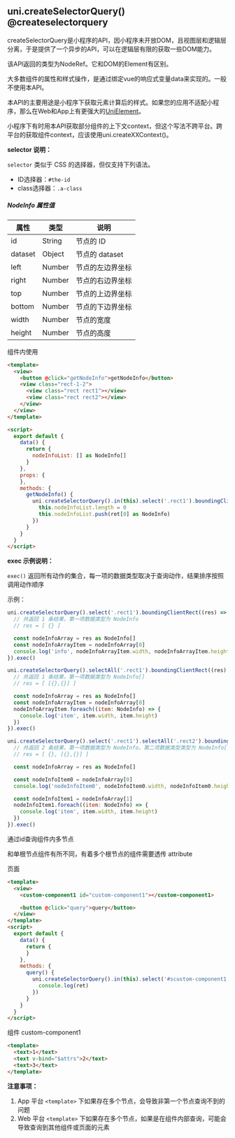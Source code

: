 ## uni.createSelectorQuery() @createselectorquery

<!-- UTSAPIJSON.createSelectorQuery.description -->

createSelectorQuery是小程序的API，因小程序未开放DOM，且视图层和逻辑层分离，于是提供了一个异步的API，可以在逻辑层有限的获取一些DOM能力。

该API返回的类型为NodeRef。它和DOM的Element有区别。

大多数组件的属性和样式操作，是通过绑定vue的响应式变量data来实现的。一般不使用本API。

本API的主要用途是小程序下获取元素计算后的样式。如果您的应用不适配小程序，那么在Web和App上有更强大的[UniElement](../dom/README.md)。

小程序下有时用本API获取部分组件的上下文context，但这个写法不跨平台。跨平台的获取组件context，应该使用uni.createXXContext()。

<!-- UTSAPIJSON.createSelectorQuery.compatibility -->

<!-- UTSAPIJSON.createSelectorQuery.param -->

**selector 说明：**

``selector`` 类似于 CSS 的选择器，但仅支持下列语法。
- ID选择器：``#the-id``
- class选择器：``.a-class``

<!-- UTSAPIJSON.createSelectorQuery.returnValue -->

##### NodeInfo 属性值

|属性		|类型		|说明							|
|---		|---		|---							|
|id			|String	|节点的 ID				|
|dataset|Object	|节点的 dataset		|
|left		|Number	|节点的左边界坐标	|
|right	|Number	|节点的右边界坐标	|
|top		|Number	|节点的上边界坐标	|
|bottom	|Number	|节点的下边界坐标	|
|width	|Number	|节点的宽度				|
|height	|Number	|节点的高度				|

<!-- UTSAPIJSON.createSelectorQuery.tutorial -->

组件内使用

```html
<template>
  <view>
    <button @click="getNodeInfo">getNodeInfo</button>
    <view class="rect-1-2">
      <view class="rect rect1"></view>
      <view class="rect rect2"></view>
    </view>
  </view>
</template>

<script>
  export default {
    data() {
      return {
        nodeInfoList: [] as NodeInfo[]
      }
    },
    props: {
    },
    methods: {
      getNodeInfo() {
        uni.createSelectorQuery().in(this).select('.rect1').boundingClientRect().exec((ret) => {
          this.nodeInfoList.length = 0
          this.nodeInfoList.push(ret[0] as NodeInfo)
        })
      }
    }
  }
</script>
```

<!-- UTSAPIJSON.createSelectorQuery.example -->

**exec 示例说明：**

`exec()` 返回所有动作的集合，每一项的数据类型取决于查询动作，结果排序按照调用动作顺序

示例：

```js
uni.createSelectorQuery().select('.rect1').boundingClientRect((res) => {
  // 共返回 1 条结果，第一项数据类型为 NodeInfo
  // res = [ {} ]

  const nodeInfoArray = res as NodeInfo[]
  const nodeInfoArrayItem = nodeInfoArray[0]
  console.log('info', nodeInfoArrayItem.width, nodeInfoArrayItem.height)
}).exec()
```

```js
uni.createSelectorQuery().selectAll('.rect1').boundingClientRect((res) => {
  // 共返回 1 条结果，第一项数据类型为 NodeInfo[]
  // res = [ [{},{}] ]

  const nodeInfoArray = res as NodeInfo[]
  const nodeInfoArrayItem = nodeInfoArray[0]
  nodeInfoArrayItem.foreach((item: NodeInfo) => {
    console.log('item', item.width, item.height)
  })
}).exec()
```

```js
uni.createSelectorQuery().select('.rect1').selectAll('.rect2').boundingClientRect((res) => {
  // 共返回 2 条结果，第一项数据类型为 NodeInfo，第二项数据类型类型为 NodeInfo[]
  // res = [ {}, [{},{}] ]

  const nodeInfoArray = res as NodeInfo[]

  const nodeInfoItem0 = nodeInfoArray[0]
  console.log('nodeInfoItem0', nodeInfoItem0.width, nodeInfoItem0.height)

  const nodeInfoItem1 = nodeInfoArray[1]
  nodeInfoItem1.foreach((item: NodeInfo) => {
    console.log('item', item.width, item.height)
  })
}).exec()
```


通过id查询组件内多节点

和单根节点组件有所不同，有着多个根节点的组件需要透传 attribute

页面

```html
<template>
  <view>
    <custom-component1 id="custom-component1"></custom-component1>

    <button @click="query">query</button>
  </view>
</template>
<script>
  export default {
    data() {
      return {
      }
    },
    methods: {
      query() {
        uni.createSelectorQuery().in(this).select('#scustom-component1').boundingClientRect().exec((ret) => {
          console.log(ret)
        })
      }
    }
  }
</script>
```

组件 custom-component1

```html
<template>
  <text>1</text>
  <text v-bind="$attrs">2</text>
  <text>3</text>
</template>
```

**注意事项：**

1. App 平台 `<template>` 下如果存在多个节点，会导致非第一个节点查询不到的问题
2. Web 平台 `<template>` 下如果存在多个节点，如果是在组件内部查询，可能会导致查询到其他组件或页面的元素


<!-- UTSAPIJSON.general_type.name -->

<!-- UTSAPIJSON.general_type.param -->
